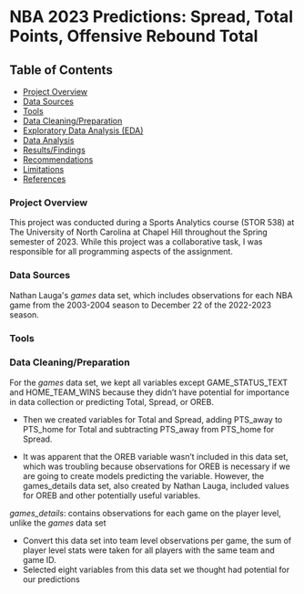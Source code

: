 # NBA 2023 Predictions: Spread, Total Points, Offensive Rebound Total

## Table of Contents

- [Project Overview](#project-overview)
- [Data Sources](#data-sources)
- [Tools](#tools)
- [Data Cleaning/Preparation](#data-cleaningpreparation)
- [Exploratory Data Analysis (EDA)](#exploratory-data-analysis-eda)
- [Data Analysis](#data-analysis)
- [Results/Findings](#resultsfindings)
- [Recommendations](#recommendations)
- [Limitations](#limitations)
- [References](#references)

### Project Overview

This project was conducted during a Sports Analytics course (STOR 538) at The University of North Carolina at Chapel Hill throughout the Spring semester of 2023. While this project was a collaborative task, I was responsible for all programming aspects of the assignment. 

### Data Sources

Nathan Lauga's *games* data set, which includes observations for each NBA game from the 2003-2004 season to December 22 of the 2022-2023 season.

 

### Tools

### Data Cleaning/Preparation

For the *games* data set, we kept all variables except GAME_STATUS_TEXT and HOME_TEAM_WINS because they didn’t have potential for importance in data collection or predicting Total, Spread, or OREB.

- Then we created variables for Total and Spread, adding PTS_away to PTS_home for Total and subtracting PTS_away from PTS_home for Spread.

- It was apparent that the OREB variable wasn’t included in this data set, which was troubling because observations for OREB is necessary if we are going to create models predicting the variable. However, the games_details data set, also created by Nathan Lauga, included values for OREB and other potentially useful variables.

*games_details*: contains observations for each game on the player level, unlike the *games* data set
- Convert this data set into team level observations per game, the sum of player level stats were taken for all players with the same team and game ID.
- Selected eight variables from this data set we thought had potential for our predictions


